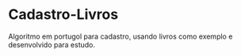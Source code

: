 # Cadastro-Livros
Algoritmo em portugol para cadastro, usando livros como exemplo e desenvolvido para estudo.
